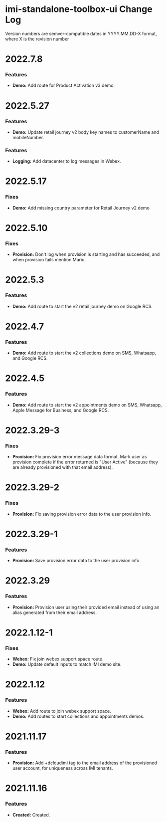 # imi-standalone-toolbox-ui Change Log

Version numbers are semver-compatible dates in YYYY.MM.DD-X format,
where X is the revision number


# 2022.7.8

### Features
* **Demo:** Add route for Product Activation v3 demo.


# 2022.5.27

### Features
* **Demo:** Update retail journey v2 body key names to customerName and
mobileNumber.


### Features
* **Logging:** Add datacenter to log messages in Webex.


# 2022.5.17

### Fixes
* **Demo:** Add missing country parameter for Retail Journey v2 demo


# 2022.5.10

### Fixes
* **Provision:** Don't log when provision is starting and has succeeded, and
when provision fails mention Mario.


# 2022.5.3

### Features
* **Demo:** Add route to start the v2 retail journey demo on Google RCS.


# 2022.4.7

### Features
* **Demo:** Add route to start the v2 collections demo on SMS, Whatsapp, and
Google RCS.


# 2022.4.5

### Features
* **Demo:** Add route to start the v2 appointments demo on SMS, Whatsapp,
Apple Message for Business, and Google RCS.


# 2022.3.29-3

### Fixes
* **Provision:** Fix provision error message data format. Mark user as provision
complete if the error returned is "User Active" (because they are already
provisioned with that email address).


# 2022.3.29-2

### Fixes
* **Provision:** Fix saving provision error data to the user provision info.


# 2022.3.29-1

### Features
* **Provision:** Save provision error data to the user provision info.


# 2022.3.29

### Features
* **Provision:** Provision user using their provided email instead of using
an alias generated from their email address.


# 2022.1.12-1

### Fixes
* **Webex:** Fix join webex support space route.
* **Demo:** Update default inputs to match IMI demo site.


# 2022.1.12

### Features
* **Webex:** Add route to join webex support space.
* **Demo:** Add routes to start collections and appointments demos.


# 2021.11.17

### Features
* **Provision:** Add +dcloudimi tag to the email address of the provisioned user
account, for uniqueness across IMI tenants.


# 2021.11.16

### Features
* **Created:** Created.
